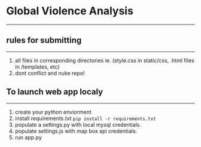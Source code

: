 # Global Violence Analysis
---

## rules for submitting
---
1. all files in corresponding directories ie. (style.css in static/css, .html files in /templates, etc)
2. dont conflict and nuke repo!

## To launch web app localy
---
1. create your python enviorment
2. install requirements.txt `pip install -r requirements.txt`
3. populate a settings.py with local mysql credentials.
4. populate settings.js with map box api credentials.
5. run app.py
